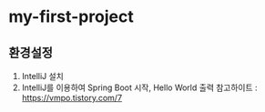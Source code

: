 # my-first-project

## 환경설정

1. IntelliJ 설치
2. IntelliJ를 이용하여 Spring Boot 시작, Hello World 출력
   참고하이트 : https://vmpo.tistory.com/7

